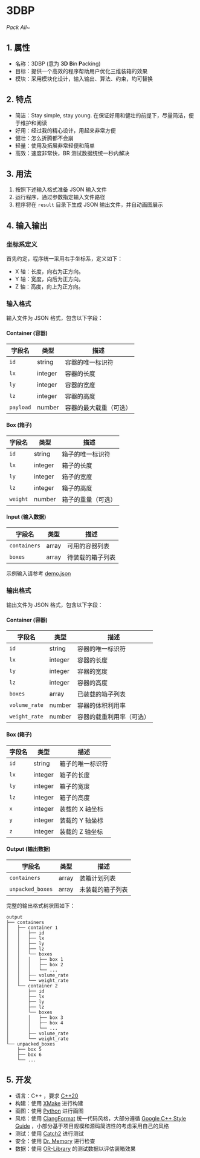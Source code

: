 # 3DBP

_Pack All~_

## 1. 属性

- 名称：3DBP (意为 **3D** **B**in **P**acking)
- 目标：提供一个高效的程序帮助用户优化三维装箱的效果
- 模块：采用模块化设计，输入输出、算法、约束，均可替换

## 2. 特点

- 简洁：Stay simple, stay young. 在保证好用和健壮的前提下，尽量简洁，便于维护和阅读
- 好用：经过我的精心设计，用起来非常方便
- 健壮：怎么折腾都不会崩
- 轻量：使用及拓展非常轻便和简单
- 高效：速度非常快，BR 测试数据统统一秒内解决

## 3. 用法

1. 按照下述输入格式准备 JSON 输入文件
2. 运行程序，通过参数指定输入文件路径
3. 程序将在 `result` 目录下生成 JSON 输出文件，并自动画图展示

## 4. 输入输出

### 坐标系定义

首先约定，程序统一采用右手坐标系，定义如下：

- X 轴：长度，向右为正方向。
- Y 轴：宽度，向后为正方向。
- Z 轴：高度，向上为正方向。

### 输入格式

输入文件为 JSON 格式，包含以下字段：

#### Container (容器)

| 字段名    | 类型    | 描述                   |
| --------- | ------- | ---------------------- |
| `id`      | string  | 容器的唯一标识符       |
| `lx`      | integer | 容器的长度             |
| `ly`      | integer | 容器的宽度             |
| `lz`      | integer | 容器的高度             |
| `payload` | number  | 容器的最大载重（可选） |

#### Box (箱子)

| 字段名   | 类型    | 描述               |
| -------- | ------- | ------------------ |
| `id`     | string  | 箱子的唯一标识符   |
| `lx`     | integer | 箱子的长度         |
| `ly`     | integer | 箱子的宽度         |
| `lz`     | integer | 箱子的高度         |
| `weight` | number  | 箱子的重量（可选） |

#### Input (输入数据)

| 字段名       | 类型  | 描述             |
| ------------ | ----- | ---------------- |
| `containers` | array | 可用的容器列表   |
| `boxes`      | array | 待装载的箱子列表 |

示例输入请参考 [demo.json](data/demo.json)

### 输出格式

输出文件为 JSON 格式，包含以下字段：

#### Container (容器)

| 字段名        | 类型    | 描述                     |
| ------------- | ------- | ------------------------ |
| `id`          | string  | 容器的唯一标识符         |
| `lx`          | integer | 容器的长度               |
| `ly`          | integer | 容器的宽度               |
| `lz`          | integer | 容器的高度               |
| `boxes`       | array   | 已装载的箱子列表         |
| `volume_rate` | number  | 容器的体积利用率         |
| `weight_rate` | number  | 容器的载重利用率（可选） |

#### Box (箱子)

| 字段名 | 类型    | 描述             |
| ------ | ------- | ---------------- |
| `id`   | string  | 箱子的唯一标识符 |
| `lx`   | integer | 箱子的长度       |
| `ly`   | integer | 箱子的宽度       |
| `lz`   | integer | 箱子的高度       |
| `x`    | integer | 装载的 X 轴坐标  |
| `y`    | integer | 装载的 Y 轴坐标  |
| `z`    | integer | 装载的 Z 轴坐标  |

#### Output (输出数据)

| 字段名           | 类型  | 描述             |
| ---------------- | ----- | ---------------- |
| `containers`     | array | 装箱计划列表     |
| `unpacked_boxes` | array | 未装载的箱子列表 |

完整的输出格式树状图如下：

```
output
├── containers
│   ├── container 1
│   │   ├── id
│   │   ├── lx
│   │   ├── ly
│   │   ├── lz
│   │   └── boxes
│   │   │   ├── box 1
│   │   │   ├── box 2
│   │   │   └── ...
│   │   ├── volume_rate
│   │   └── weight_rate
│   └── container 2
│       ├── id
│       ├── lx
│       ├── ly
│       ├── lz
│       └── boxes
│       │   ├── box 3
│       │   ├── box 4
│       │   └── ...
│       ├── volume_rate
│       └── weight_rate
└── unpacked_boxes
    ├── box 5
    ├── box 6
    └── ...
```

## 5. 开发

- 语言：C++ ，要求 [C++20](https://en.cppreference.com/w/cpp/20.html)
- 构建：使用 [XMake](https://xmake.io) 进行构建
- 画图：使用 [Python](https://www.python.org) 进行画图
- 风格：使用 [ClangFormat](https://clang.llvm.org/docs/ClangFormat.html) 统一代码风格，大部分遵循 [Google C++ Style Guide](https://google.github.io/styleguide/cppguide.html) ，小部分基于项目规模和源码简洁性的考虑采用自己的风格
- 测试：使用 [Catch2](https://github.com/catchorg/Catch2) 进行测试
- 安全：使用 [Dr. Memory](https://drmemory.org) 进行检查
- 数据：使用 [OR-Library](https://people.brunel.ac.uk/~mastjjb/jeb/orlib/thpackinfo.html) 的测试数据以评估装箱效果
